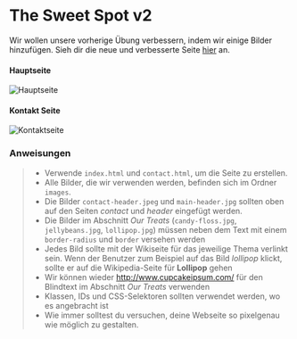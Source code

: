 # The Sweet Spot v2

Wir wollen unsere vorherige Übung verbessern, indem wir einige Bilder hinzufügen. Sieh dir die neue und verbesserte Seite [hier](https://digitalcareerinstitute.github.io/UIB-content-the-sweet-spot-v2/index.html)
an.

#### Hauptseite

![Hauptseite](images/main.png)

#### Kontakt Seite

![Kontaktseite](images/contact.png)

### Anweisungen

> - Verwende `index.html` und `contact.html`, um die Seite zu erstellen.
> - Alle Bilder, die wir verwenden werden, befinden sich im Ordner `images`.
> - Die Bilder `contact-header.jpeg` und `main-header.jpg` sollten oben auf den Seiten _contact_ und _header_ eingefügt werden.
> - Die Bilder im Abschnitt _Our Treats_ (`candy-floss.jpg`, `jellybeans.jpg`, `lollipop.jpg`) müssen neben dem Text mit einem `border-radius` und `border` versehen werden
> - Jedes Bild sollte mit der Wikiseite für das jeweilige Thema verlinkt sein. Wenn der Benutzer zum Beispiel auf das Bild _lollipop_ klickt, sollte er auf die Wikipedia-Seite für **Lollipop** gehen
> - Wir können wieder http://www.cupcakeipsum.com/ für den Blindtext im Abschnitt _Our Treats_ verwenden
> - Klassen, IDs und CSS-Selektoren sollten verwendet werden, wo es angebracht ist
> - Wie immer solltest du versuchen, deine Webseite so pixelgenau wie möglich zu gestalten.

